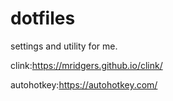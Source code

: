 # dotfiles

settings and utility for me.


clink:https://mridgers.github.io/clink/

autohotkey:https://autohotkey.com/
